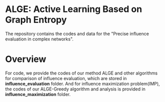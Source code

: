 # ALGE: Active Learning Based on Graph Entropy
The repository contains the codes and data for the "Precise influence evaluation in complex networks".
# Overview
For code, we provide the codes of our method ALGE and other algorithms for comparison of influence evaluation, which are stored in **influence_evaluation** folder. And for influence maximization problem(IMP), the codes of our ALGE-Greedy algorithm and analysis is provided in **influence_maximization** folder.
